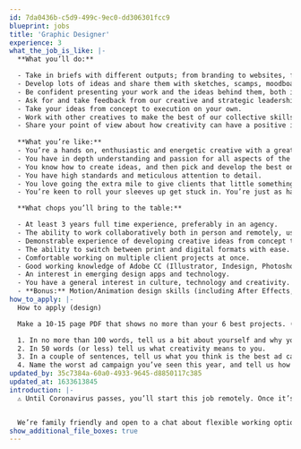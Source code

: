 ```yaml
---
id: 7da0436b-c5d9-499c-9ec0-dd306301fcc9
blueprint: jobs
title: 'Graphic Designer'
experience: 3
what_the_job_is_like: |-
  **What you’ll do:** 

  - Take in briefs with different outputs; from branding to websites, from brochures to apps, and from animation to social media campaigns. 
  - Develop lots of ideas and share them with sketches, scamps, moodboards and mockups.
  - Be confident presenting your work and the ideas behind them, both internally to the team, and externally to clients.
  - Ask for and take feedback from our creative and strategic leadership to make sure your work is on brief.
  - Take your ideas from concept to execution on your own.
  - Work with other creatives to make the best of our collective skillset.
  - Share your point of view about how creativity can have a positive impact on a clients business. 
   
  **What you’re like:**
  - You’re a hands on, enthusiastic and energetic creative with a great eye for an idea.
  - You have in depth understanding and passion for all aspects of the creative process. From advertising to copywriting, typography to art direction, branding to design, you’ve got it covered.
  - You know how to create ideas, and then pick and develop the best ones.
  - You have high standards and meticulous attention to detail.
  - You love going the extra mile to give clients that little something extra they didn’t know they needed.
  - You’re keen to roll your sleeves up get stuck in. You’re just as happy to take on a massive branding job or a tiny amend on a leaflet.

  **What chops you’ll bring to the table:** 

  - At least 3 years full time experience, preferably in an agency.
  - The ability to work collaboratively both in person and remotely, using a collaboration tools such as Basecamp, Slack, Microsoft and other similar software. 
  - Demonstrable experience of developing creative ideas from concept to a well crafted execution.
  - The ability to switch between print and digital formats with ease.
  - Comfortable working on multiple client projects at once.
  - Good working knowledge of Adobe CC (Illustrator, Indesign, Photoshop, Acrobat & XD.)
  - An interest in emerging design apps and technology.
  - You have a general interest in culture, technology and creativity.
  - **Bonus:** Motion/Animation design skills (including After Effects, Premiere Pro etc), HTML, CSS, SEO.
how_to_apply: |-
  How to apply (design) 

  Make a 10-15 page PDF that shows no more than your 6 best projects. (Keep it under 10MB please) Then, when you send your response, answer these questions: 

  1. In no more than 100 words, tell us a bit about yourself and why you’re a great fit for this role. 
  2. In 50 words (or less) tell us what creativity means to you. 
  3. In a couple of sentences, tell us what you think is the best ad campaign of all time and why? 
  4. Name the worst ad campaign you’ve seen this year, and tell us how you’d make it better in a couple of sentences.
updated_by: 35c7384a-60a0-4933-9645-d8850117c385
updated_at: 1633613845
introduction: |-
  ⚠️ Until Coronavirus passes, you’ll start this job remotely. Once it’s safe to reopen, you’ll work from our newly expanded Blackpool office. ⚠️ 


  We’re family friendly and open to a chat about flexible working options.
show_additional_file_boxes: true
---
```

